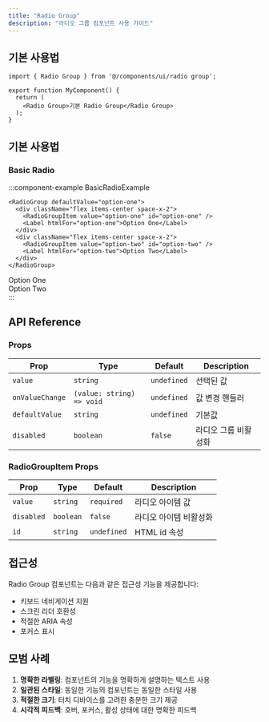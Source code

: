 ```yaml
---
title: "Radio Group"
description: "라디오 그룹 컴포넌트 사용 가이드"
---
```


## 기본 사용법

```tsx
import { Radio Group } from '@/components/ui/radio group';

export function MyComponent() {
  return (
    <Radio Group>기본 Radio Group</Radio Group>
  );
}
```

## 기본 사용법

### Basic Radio

:::component-example BasicRadioExample
```tsx
<RadioGroup defaultValue="option-one">
  <div className="flex items-center space-x-2">
    <RadioGroupItem value="option-one" id="option-one" />
    <Label htmlFor="option-one">Option One</Label>
  </div>
  <div className="flex items-center space-x-2">
    <RadioGroupItem value="option-two" id="option-two" />
    <Label htmlFor="option-two">Option Two</Label>
  </div>
</RadioGroup>
```

<div>
<RadioGroup defaultValue="option-one">
  <div className="flex items-center space-x-2">
    <RadioGroupItem value="option-one" id="option-one" />
    <Label htmlFor="option-one">Option One</Label>
  </div>
  <div className="flex items-center space-x-2">
    <RadioGroupItem value="option-two" id="option-two" />
    <Label htmlFor="option-two">Option Two</Label>
  </div>
</RadioGroup>
</div>
:::

## API Reference

### Props

| Prop | Type | Default | Description |
|------|------|---------|-------------|
| `value` | `string` | `undefined` | 선택된 값 |
| `onValueChange` | `(value: string) => void` | `undefined` | 값 변경 핸들러 |
| `defaultValue` | `string` | `undefined` | 기본값 |
| `disabled` | `boolean` | `false` | 라디오 그룹 비활성화 |

### RadioGroupItem Props
| Prop | Type | Default | Description |
|------|------|---------|-------------|
| `value` | `string` | `required` | 라디오 아이템 값 |
| `disabled` | `boolean` | `false` | 라디오 아이템 비활성화 |
| `id` | `string` | `undefined` | HTML id 속성 |

## 접근성

Radio Group 컴포넌트는 다음과 같은 접근성 기능을 제공합니다:

- 키보드 네비게이션 지원
- 스크린 리더 호환성
- 적절한 ARIA 속성
- 포커스 표시

## 모범 사례

1. **명확한 라벨링**: 컴포넌트의 기능을 명확하게 설명하는 텍스트 사용
2. **일관된 스타일**: 동일한 기능의 컴포넌트는 동일한 스타일 사용
3. **적절한 크기**: 터치 디바이스를 고려한 충분한 크기 제공
4. **시각적 피드백**: 호버, 포커스, 활성 상태에 대한 명확한 피드백
